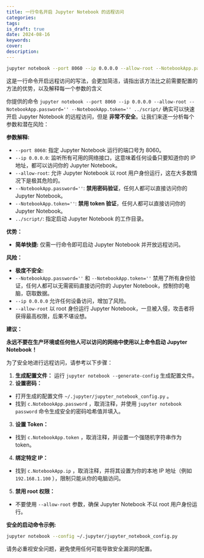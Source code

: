 ```yaml
---
title: 一行令名开启 Jupyter Notebook 的远程访问
categories: 
tags: 
is_draft: true
date: 2024-08-16
keywords: 
cover: 
description: 
---
```


```bash
jupyter notebook --port 8060 --ip 0.0.0.0 --allow-root --NotebookApp.password='' --NotebookApp.token='1225' ../script/
```

这是一行命令开启远程访问的写法，会更加简洁，请指出该方法比之前需要配置的方法的优势，以及解释每一个参数的含义

你提供的命令 `jupyter notebook --port 8060 --ip 0.0.0.0 --allow-root --NotebookApp.password='' --NotebookApp.token='' ../script/` 确实可以快速开启 Jupyter Notebook 的远程访问，但是 **非常不安全**。让我们来逐一分析每个参数和潜在风险：

**参数解释:**

* `--port 8060`: 指定 Jupyter Notebook 运行的端口号为 8060。
* `--ip 0.0.0.0`: 监听所有可用的网络接口，这意味着任何设备只要知道你的 IP 地址，都可以访问你的 Jupyter Notebook。
* `--allow-root`: 允许 Jupyter Notebook 以 root 用户身份运行，这在大多数情况下是极其危险的。
* `--NotebookApp.password=''`: **禁用密码验证**，任何人都可以直接访问你的 Jupyter Notebook。
* `--NotebookApp.token=''`: **禁用 token 验证**，任何人都可以直接访问你的 Jupyter Notebook。
* `../script/`: 指定启动 Jupyter Notebook 的工作目录。

**优势：**

* **简单快捷:** 仅需一行命令即可启动 Jupyter Notebook 并开放远程访问。

**风险：**

* **极度不安全:**
* `--NotebookApp.password=''` 和 `--NotebookApp.token=''` 禁用了所有身份验证，任何人都可以无需密码直接访问你的 Jupyter Notebook，控制你的电脑，窃取数据。
* `--ip 0.0.0.0` 允许任何设备访问，增加了风险。
* `--allow-root` 以 root 身份运行 Jupyter Notebook，一旦被入侵，攻击者将获得最高权限，后果不堪设想。

**建议：**

**永远不要在生产环境或任何他人可以访问的网络中使用以上命令启动 Jupyter Notebook！**

为了安全地进行远程访问，请参考以下步骤：

1. **生成配置文件：** 运行 `jupyter notebook --generate-config` 生成配置文件。
2. **设置密码：**
* 打开生成的配置文件 `~/.jupyter/jupyter_notebook_config.py` 。
* 找到 `c.NotebookApp.password` ，取消注释，并使用 `jupyter notebook password` 命令生成安全的密码哈希值并填入。
3. **设置 Token：**
* 找到 `c.NotebookApp.token` ，取消注释，并设置一个强随机字符串作为 token。
4. **绑定特定 IP：**
* 找到 `c.NotebookApp.ip` ，取消注释，并将其设置为你的本地 IP 地址（例如 `192.168.1.100` ），限制只能从你的电脑访问。
5. **禁用 root 权限：**
* 不要使用 `--allow-root` 参数，确保 Jupyter Notebook 不以 root 用户身份运行。

**安全的启动命令示例:**

```bash
jupyter notebook --config ~/.jupyter/jupyter_notebook_config.py
```

请务必重视安全问题，避免使用任何可能导致安全漏洞的配置。
